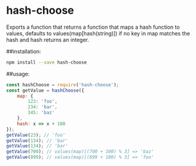 # hash-choose
Exports a function that returns a function that maps a hash function to values, defaults to values(map[hash(string)]) if no key in map matches the hash and hash returns an integer.

##installation:
```sh
npm install --save hash-choose
```

##usage:
```js
const hashChoose = require('hash-choose');
const getValue = hashChoose({
    map: {
        123: 'foo',
        234: 'bar',
        345: 'baz'
    },
    hash: x => x + 100
});
getValue(23); // 'foo'
getValue(134); // 'bar'
getValue(134); // 'bar'
getValue(700); // values(map)[(700 + 100) % 3] => 'baz'
getValue(899); // values(map)[(899 + 100) % 3] => 'foo'
```
